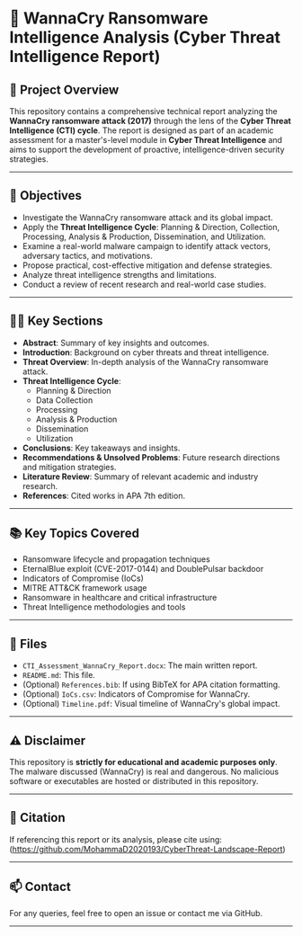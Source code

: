 # 📄 WannaCry Ransomware Intelligence Analysis (Cyber Threat Intelligence Report)

## 📌 Project Overview
This repository contains a comprehensive technical report analyzing the **WannaCry ransomware attack (2017)** through the lens of the **Cyber Threat Intelligence (CTI) cycle**. The report is designed as part of an academic assessment for a master's-level module in **Cyber Threat Intelligence** and aims to support the development of proactive, intelligence-driven security strategies.

---

## 🧠 Objectives
- Investigate the WannaCry ransomware attack and its global impact.
- Apply the **Threat Intelligence Cycle**: Planning & Direction, Collection, Processing, Analysis & Production, Dissemination, and Utilization.
- Examine a real-world malware campaign to identify attack vectors, adversary tactics, and motivations.
- Propose practical, cost-effective mitigation and defense strategies.
- Analyze threat intelligence strengths and limitations.
- Conduct a review of recent research and real-world case studies.

---

## 🕵️‍♂️ Key Sections
- **Abstract**: Summary of key insights and outcomes.
- **Introduction**: Background on cyber threats and threat intelligence.
- **Threat Overview**: In-depth analysis of the WannaCry ransomware attack.
- **Threat Intelligence Cycle**:
  - Planning & Direction
  - Data Collection
  - Processing
  - Analysis & Production
  - Dissemination
  - Utilization
- **Conclusions**: Key takeaways and insights.
- **Recommendations & Unsolved Problems**: Future research directions and mitigation strategies.
- **Literature Review**: Summary of relevant academic and industry research.
- **References**: Cited works in APA 7th edition.

---

## 📚 Key Topics Covered
- Ransomware lifecycle and propagation techniques
- EternalBlue exploit (CVE-2017-0144) and DoublePulsar backdoor
- Indicators of Compromise (IoCs)
- MITRE ATT&CK framework usage
- Ransomware in healthcare and critical infrastructure
- Threat Intelligence methodologies and tools

---

## 📁 Files
- `CTI_Assessment_WannaCry_Report.docx`: The main written report.
- `README.md`: This file.
- (Optional) `References.bib`: If using BibTeX for APA citation formatting.
- (Optional) `IoCs.csv`: Indicators of Compromise for WannaCry.
- (Optional) `Timeline.pdf`: Visual timeline of WannaCry's global impact.

---

## ⚠️ Disclaimer
This repository is **strictly for educational and academic purposes only**. The malware discussed (WannaCry) is real and dangerous. No malicious software or executables are hosted or distributed in this repository.

---

## 📎 Citation
If referencing this report or its analysis, please cite using:
(https://github.com/MohammaD2020193/CyberThreat-Landscape-Report)

---

## 📫 Contact
For any queries, feel free to open an issue or contact me via GitHub.

---

